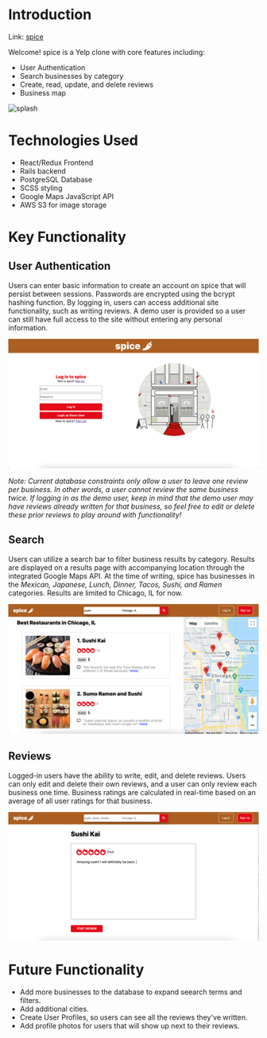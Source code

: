 # Introduction

Link: [spice](https://spice-site.herokuapp.com/#/)

Welcome! spice is a Yelp clone with core features including: 
* User Authentication
* Search businesses by category
* Create, read, update, and delete reviews
* Business map

![splash](app/assets/images/spicess.png)

# Technologies Used

* React/Redux Frontend
* Rails backend
* PostgreSQL Database
* SCSS styling
* Google Maps JavaScript API
* AWS S3 for image storage

# Key Functionality

## User Authentication
Users can enter basic information to create an account on spice that will persist between sessions. Passwords are encrypted using the bcrypt hashing function. By logging in, users can access additional site functionality, such as writing reviews. A demo user is provided so a user can still have full access to the site without entering any personal information. 

![login](app/assets/images/login.png)

*Note: Current database constraints only allow a user to leave one review per business. In other words, a user cannot review the same business twice. If logging in as the demo user, keep in mind that the demo user may have reviews already written for that business, so feel free to edit or delete these prior reviews to play around with functionality!*

## Search
Users can utilize a search bar to filter business results by category. Results are displayed on a results page with accompanying location through the integrated Google Maps API. At the time of writing, spice has businesses in the *Mexican, Japanese, Lunch, Dinner, Tacos, Sushi, and Ramen* categories. Results are limited to Chicago, IL for now. 

![search](app/assets/images/search.png)

## Reviews
Logged-in users have the ability to write, edit, and delete reviews. Users can only edit and delete their own reviews, and a user can only review each business one time. Business ratings are calculated in real-time based on an average of all user ratings for that business. 

![review](app/assets/images/review.png)

# Future Functionality
* Add more businesses to the database to expand seearch terms and filters.
* Add additional cities.
* Create User Profiles, so users can see all the reviews they've written.
* Add profile photos for users that will show up next to their reviews. 
